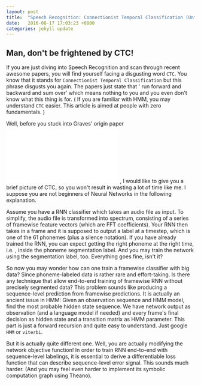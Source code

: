 ```yaml
---
layout: post
title:  "Speech Recognition: Connectionist Temporal Classification (Unfinished)"
date:   2016-08-17 17:03:23 +0800
categories: jekyll update
---
```

## Man, don't be frightened by CTC!

If you are just diving into Speech Recognition and scan through recent awesome papers, you will find yourself facing a disgusting word `CTC`. You know that it stands for `Connectionist Temporal Classification` but this phrase disgusts you again. The papers just state that ' run forward and backward and sum over' which means nothing to you and you even don't know what this thing is for. ( If you are familiar with HMM, you may understand `CTC` easier.  This article is aimed at people with zero fundamentals. )

Well, before you stuck into Graves' origin paper ![`Connectionist Temporal Classification: Labelling Unsegmented Sequence Data with Recurrent Neural Networks`]({{site.baseurl}}/assets/icml2006_GravesFGS06.pdf) , I would like to give you a brief picture of CTC, so you won't result in wasting a lot of time like me. I suppose you are not beginners of Neural Networks in the following explanation.

Assume you have a RNN classifier which takes an audio file as input. To simplify, the audio file is transformed into spectrum, consisting of a series of framewise feature vectors (which are FFT coefficients). Your RNN then takes in a frame and it is supposed to output a label at a timestep, which is one of the 61 phonemes (plus a silence notation). If you have already trained the RNN, you can expect getting the right phoneme at the right time, i.e. , inside the phoneme segmentation label. And you may train the network using the segmentation label, too. Everything goes fine, isn't it?

So now you may wonder how can one train a framewise classifier with big data? Since phoneme-labeled data is rather rare and effort-taking. Is there any technique that allow end-to-end training of framewise RNN without precisely segmented data? This problem sounds like producing a sequence-level prediction from framewise predictions. It is actually an ancient issue in HMM: Given an observation sequence and HMM model, find the most probable hidden state sequence. We have network output as observation (and a language model if needed) and every frame's final decision as hidden state and a transition matrix as HMM parameter. This part is just a forward recursion and quite easy to understand. Just google `HMM` or `viterbi`.

But it is actually quite different one. Well, you are actually modifying the network objective function! In order to train RNN end-to-end with sequence-level labelings, it is essential to derive a differentiable loss function that can describe sequence-level error signal. This sounds much harder. (And you may feel even harder to implement its symbolic computation graph using Theano).
